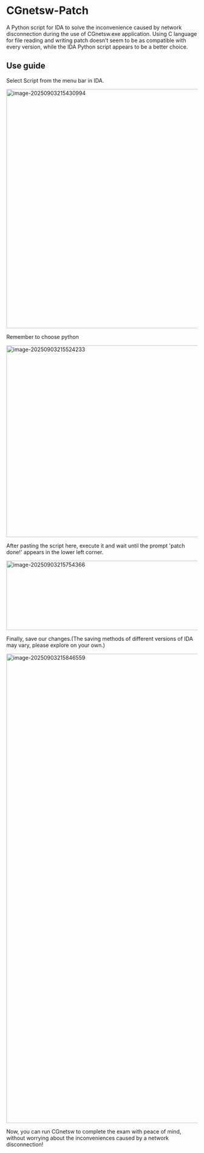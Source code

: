 # CGnetsw-Patch
A Python script for IDA to solve the inconvenience caused by network disconnection during the use of CGnetsw.exe application. Using C language for file reading and writing patch doesn’t seem to be as compatible with every version, while the IDA Python script appears to be a better choice.

## Use guide


Select Script from the menu bar in IDA.

<img width="1129" height="630" alt="image-20250903215430994" src="https://github.com/user-attachments/assets/8b709554-32f0-4d2a-8d85-c172a3580c9e" />


Remember to choose python

<img width="1110" height="505" alt="image-20250903215524233" src="https://github.com/user-attachments/assets/6a215b45-b84e-416e-988b-2f18fdf1878c" />


After pasting the script here, execute it and wait until the prompt 'patch done!' appears in the lower left corner.

<img width="537" height="183" alt="image-20250903215754366" src="https://github.com/user-attachments/assets/ac8bcd5a-172d-401e-9f3d-2a0047573167" />


Finally, save our changes.(The saving methods of different versions of IDA may vary, please explore on your own.)


<img width="1120" height="1236" alt="image-20250903215846559" src="https://github.com/user-attachments/assets/cbef4e00-e8f7-48e7-a063-dfdd143f689f" />


Now, you can run CGnetsw to complete the exam with peace of mind, without worrying about the inconveniences caused by a network disconnection!

